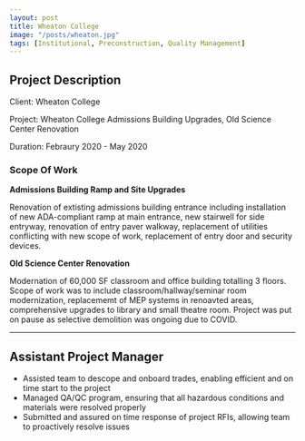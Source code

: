 ```yaml
---
layout: post
title: Wheaton College
image: "/posts/wheaton.jpg"
tags: [Institutional, Preconstruction, Quality Management]
---
```


## Project Description

Client: Wheaton College

Project: Wheaton College Admissions Building Upgrades, Old Science Center Renovation

Duration: Febraury 2020 - May 2020

### Scope Of Work

<strong>Admissions Building Ramp and Site Upgrades</strong>
  
Renovation of extisting admissions building entrance including installation of new ADA-compliant ramp at main entrance, new stairwell for side entryway, renovation of entry paver walkway, replacement of utilities conflicting with new scope of work, replacement of entry door and security devices.

<strong>Old Science Center Renovation</strong>

Modernation of 60,000 SF classroom and office building totalling 3 floors. Scope of work was to include classroom/hallway/seminar room modernization, replacememt of MEP systems in renoavted areas, comprehensive upgrades to library and small theatre room. Project was put on pause as selective demolition was ongoing due to COVID.

---

## Assistant Project Manager
- Assisted team to descope and onboard trades, enabling efficient and on time start to the project
- Managed QA/QC program, ensuring that all hazardous conditions and materials were resolved properly
- Submitted and assured on time response of project RFIs, allowing team to proactively resolve issues

